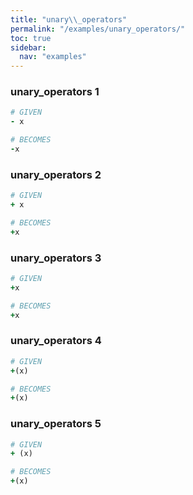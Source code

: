 ```yaml
---
title: "unary\\_operators"
permalink: "/examples/unary_operators/"
toc: true
sidebar:
  nav: "examples"
---
```


### unary\_operators 1
```ruby
# GIVEN
- x
```
```ruby
# BECOMES
-x
```
### unary\_operators 2
```ruby
# GIVEN
+ x
```
```ruby
# BECOMES
+x
```
### unary\_operators 3
```ruby
# GIVEN
+x
```
```ruby
# BECOMES
+x
```
### unary\_operators 4
```ruby
# GIVEN
+(x)
```
```ruby
# BECOMES
+(x)
```
### unary\_operators 5
```ruby
# GIVEN
+ (x)
```
```ruby
# BECOMES
+(x)
```

